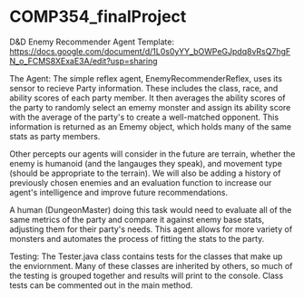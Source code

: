 # COMP354_finalProject
D&D Enemy Recommender 
Agent Template: https://docs.google.com/document/d/1L0s0yYY_bOWPeGJpdq8vRsQ7hgFN_o_FCMS8XExaE3A/edit?usp=sharing

The Agent:
The simple reflex agent, EnemyRecommenderReflex, uses its sensor to recieve Party information. These includes the class, race, and ability scores of each party member. It then averages the ability scores of the party to randomly select an ememy monster and assign its ability score with the average of the party's to create a well-matched opponent. This information is returned as an Ememy object, which holds many of the same stats as party members. 

Other percepts our agents will consider in the future are terrain, whether the enemy is humanoid (and the langauges they speak), and movement type (should be appropriate to the terrain). We will also be adding a history of previously chosen enemies and an evaluation function to increase our agent's intelligence and improve future recommendations.

A human (DungeonMaster) doing this task would need to evaluate all of the same metrics of the party and compare it against enemy base stats, adjusting them for their party's needs. This agent allows for more variety of monsters and automates the process of fitting the stats to the party.

Testing:
The Tester.java class contains tests for the classes that make up the enviornment. Many of these classes are inherited by others, so much of the testing is grouped together and results will print to the console. Class tests can be commented out in the main method.
